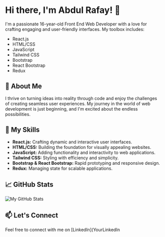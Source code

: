 # Hi there, I'm Abdul Rafay! 👋

I'm a passionate 16-year-old Front End Web Developer with a love for crafting engaging and user-friendly interfaces. My toolbox includes:

- React.js
- HTML/CSS
- JavaScript
- Tailwind CSS
- Bootstrap
- React Bootstrap
- Redux

## 🚀 About Me

I thrive on turning ideas into reality through code and enjoy the challenges of creating seamless user experiences. My journey in the world of web development is just beginning, and I'm excited about the endless possibilities.

## 🌟 My Skills

- **React.js:** Crafting dynamic and interactive user interfaces.
- **HTML/CSS:** Building the foundation for visually appealing websites.
- **JavaScript:** Adding functionality and interactivity to web applications.
- **Tailwind CSS:** Styling with efficiency and simplicity.
- **Bootstrap & React Bootstrap:** Rapid prototyping and responsive design.
- **Redux:** Managing state for scalable applications.

## 📈 GitHub Stats

![My GitHub Stats](https://github-readme-stats.vercel.app/api?username=YourGitHubUsername&show_icons=true&count_private=true&theme=radical)

## 📫 Let's Connect

Feel free to connect with me on [LinkedIn](YourLinkedIn
